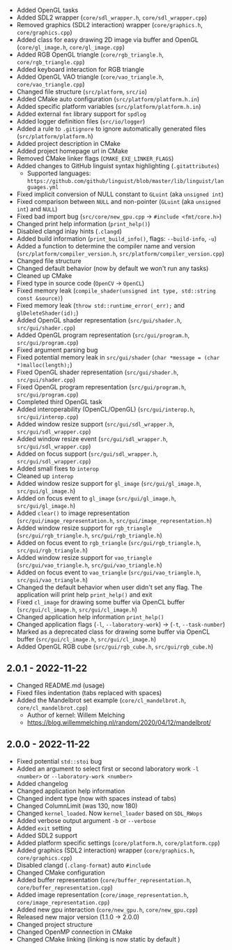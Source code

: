 - Added OpenGL tasks
- Added SDL2 wrapper (``core/sdl_wrapper.h``, ``core/sdl_wrapper.cpp``)
- Removed graphics (SDL2 interaction) wrapper (``core/graphics.h``, ``core/graphics.cpp``)
- Added class for easy drawing 2D image via buffer and OpenGL (``core/gl_image.h``, ``core/gl_image.cpp``)
- Added RGB OpenGL triangle (``core/rgb_triangle.h``, ``core/rgb_triangle.cpp``)
- Added keyboard interaction for RGB triangle
- Added OpenGL VAO triangle (``core/vao_triangle.h``, ``core/vao_triangle.cpp``)
- Changed file structure (``src/platform``, ``src/io``)
- Added CMake auto configuration (``src/platform/platform.h.in``)
- Added specific platform variables (``src/platform/platform.h.in``)
- Added external ``fmt`` library support for ``spdlog``
- Added logger definition files (``src/io/logger``)
- Added a rule to ``.gitignore`` to ignore automatically generated files (``src/platform/platform.h``)
- Added project description in CMake
- Added project homepage url in CMake
- Removed CMake linker flags (``CMAKE_EXE_LINKER_FLAGS``)
- Added changes to GitHub linguist syntax highlighting (``.gitattributes``)
    - Supported languages: ``https://github.com/github/linguist/blob/master/lib/linguist/languages.yml``
- Fixed implicit conversion of NULL constant to ``GLuint`` (aka ``unsigned int``)
- Fixed comparison between ``NULL`` and non-pointer (``GLuint`` (aka ``unsigned int``) and ``NULL``)
- Fixed bad import bug (``src/core/new_gpu.cpp`` -> ``#include <fmt/core.h>``)
- Changed print help information (``print_help()``)
- Disabled clangd inlay hints (``.clangd``)
- Added build information (``print_build_info()``, flags: ``--build-info``, ``-u``)
- Added a function to determine the compiler name and version (``src/platform/compiler_version.h``, ``src/platform/compiler_version.cpp``)
- Changed file structure
- Changed default behavior (now by default we won't run any tasks)
- Cleaned up CMake
- Fixed type in source code (``OpenCV`` -> ``OpenCL``)
- Fixed memory leak (``compile_shader(unsigned int type, std::string const &source)``)
- Fixed memory leak (``throw std::runtime_error(_err);`` and ``glDeleteShader(id);``)
- Added OpenGL shader representation (``src/gui/shader.h``, ``src/gui/shader.cpp``)
- Added OpenGL program representation (``src/gui/program.h``, ``src/gui/program.cpp``)
- Fixed argument parsing bug
- Fixed potential memory leak in ``src/gui/shader`` (``char *message = (char *)malloc(length);``)
- Fixed OpenGL shader representation (``src/gui/shader.h``, ``src/gui/shader.cpp``)
- Fixed OpenGL program representation (``src/gui/program.h``, ``src/gui/program.cpp``)
- Completed third OpenGL task
- Added interoperability (OpenCL/OpenGL) (``src/gui/interop.h``, ``src/gui/interop.cpp``)
- Added window resize support (``src/gui/sdl_wrapper.h``, ``src/gui/sdl_wrapper.cpp``)
- Added window resize event (``src/gui/sdl_wrapper.h``, ``src/gui/sdl_wrapper.cpp``)
- Added on focus support (``src/gui/sdl_wrapper.h``, ``src/gui/sdl_wrapper.cpp``)
- Added small fixes to ``interop``
- Cleaned up ``interop``
- Added window resize support for ``gl_image`` (``src/gui/gl_image.h``, ``src/gui/gl_image.h``)
- Added on focus event to ``gl_image`` (``src/gui/gl_image.h``, ``src/gui/gl_image.h``)
- Added ``clear()`` to image representation (``src/gui/image_representation.h``, ``src/gui/image_representation.h``)
- Added window resize support for ``rgb_triangle`` (``src/gui/rgb_triangle.h``, ``src/gui/rgb_triangle.h``)
- Added on focus event to ``rgb_triangle`` (``src/gui/rgb_triangle.h``, ``src/gui/rgb_triangle.h``)
- Added window resize support for ``vao_triangle`` (``src/gui/vao_triangle.h``, ``src/gui/vao_triangle.h``)
- Added on focus event to ``vao_triangle`` (``src/gui/vao_triangle.h``, ``src/gui/vao_triangle.h``)
- Changed the default behavior when user didn't set any flag. The application will print help ``print_help()`` and exit
- Fixed ``cl_image`` for drawing some buffer via OpenCL buffer (``src/gui/cl_image.h``, ``src/gui/cl_image.h``)
- Changed application help information ``print_help()``
- Changed application flags (``-l``, ``--laboratory-work``) -> (``-t``, ``--task-number``)
- Marked as a deprecated class for drawing some buffer via OpenCL buffer (``src/gui/cl_image.h``, ``src/gui/cl_image.h``)
- Added OpenGL RGB cube (``src/gui/rgb_cube.h``, ``src/gui/rgb_cube.h``)

2.0.1 - 2022-11-22
------------------

- Changed README.md (usage)
- Fixed files indentation (tabs replaced with spaces)
- Added the Mandelbrot set example (``core/cl_mandelbrot.h``, ``core/cl_mandelbrot.cpp``)
    - Author of kernel: Willem Melching
    - https://blog.willemmelching.nl/random/2020/04/12/mandelbrot/

2.0.0 - 2022-11-22
------------------

- Fixed potential ``std::stoi`` bug
- Added an argument to select first or second laboratory work ``-l <number>`` or ``--laboratory-work <number>``
- Added changelog
- Changed application help information
- Changed indent type (now with spaces instead of tabs)
- Changed ColumnLimit (was 130, now 180)
- Changed ``kernel_loaded``. Now ``kernel_loader`` based on ``SDL_RWops``
- Added verbose output argument ``-b`` or ``--verbose``
- Added ``exit`` setting
- Added SDL2 support
- Added platform specific settings (``core/platform.h``, ``core/platform.cpp``)
- Added graphics (SDL2 interaction) wrapper (``core/graphics.h``, ``core/graphics.cpp``)
- Disabled clangd (``.clang-format``) auto ``#include``
- Changed CMake configuration
- Added buffer representation (``core/buffer_representation.h``, ``core/buffer_representation.cpp``)
- Added image representation (``core/image_representation.h``, ``core/image_representation.cpp``)
- Added new gpu interaction (``core/new_gpu.h``, ``core/new_gpu.cpp``)
- Released new major version (1.1.0 -> 2.0.0)
- Changed project structure
- Changed OpenMP connection in CMake
- Changed CMake linking (linking is now static by default )